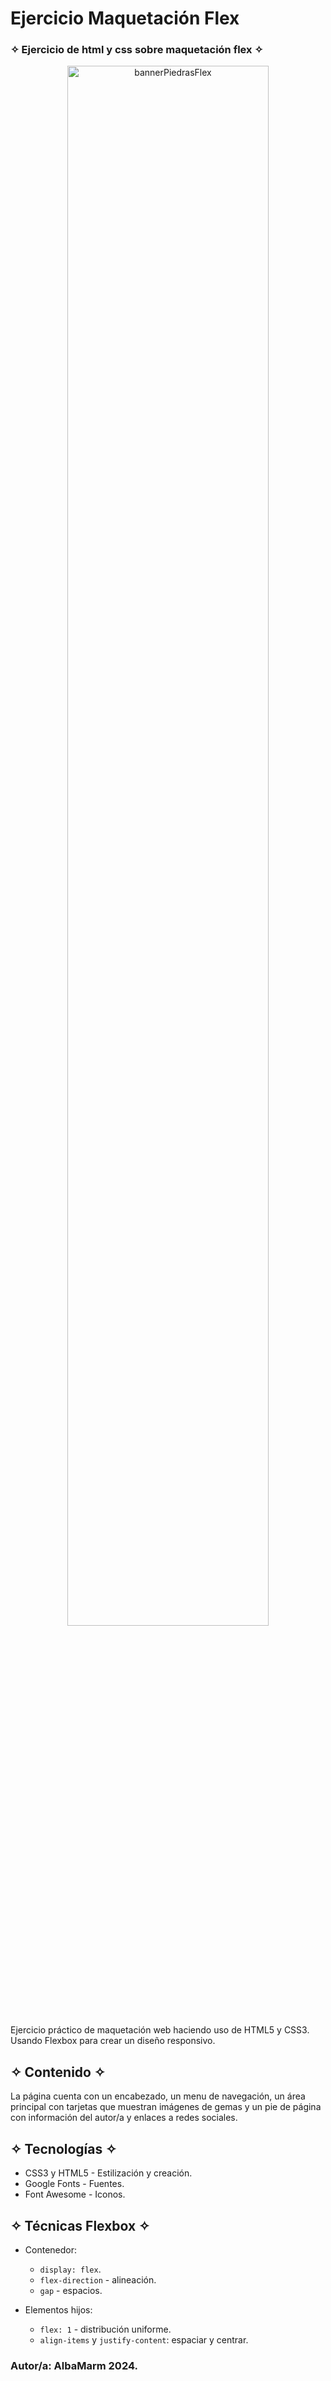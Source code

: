 # Ejercicio Maquetación Flex
### ✧ Ejercicio de html y css sobre maquetación flex ✧ 
<p align="center">
  <img src="https://encrypted-tbn0.gstatic.com/images?q=tbn:ANd9GcQ4wqemCRF_AjXtFWMVQ7ptnLW9Tb6vIQrImA&s" alt="bannerPiedrasFlex" style="width: 80%; height: auto; object-fit: cover;" />
</p>
Ejercicio práctico de maquetación web haciendo uso de HTML5 y CSS3. Usando Flexbox para crear un diseño responsivo.

## ✧ Contenido ✧
La página cuenta con un encabezado, un menu de navegación, un área principal con tarjetas que muestran imágenes de gemas y un pie de página con información del autor/a y enlaces a redes sociales.

## ✧ Tecnologías ✧
- CSS3 y HTML5 - Estilización y creación.
- Google Fonts - Fuentes.
- Font Awesome - Iconos.

## ✧ Técnicas Flexbox ✧
- Contenedor: 
	- `display: flex`.
	- `flex-direction` - alineación.
	- `gap` - espacios.
	
- Elementos hijos:
	- `flex: 1` - distribución uniforme. 
	- `align-items` y `justify-content`: espaciar y centrar.
### Autor/a: AlbaMarm 2024.
